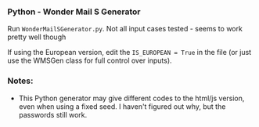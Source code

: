 ### Python - Wonder Mail S Generator

Run `WonderMailSGenerator.py`. Not all input cases tested - seems to work pretty well though

If using the European version, edit the `IS_EUROPEAN = True` in the file (or just use the WMSGen class for full control over inputs).

### Notes:

- This Python generator may give different codes to the html/js version, even when using a fixed seed. I haven't figured out why, but the passwords still work.
